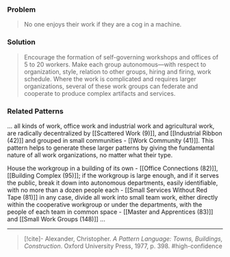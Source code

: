 ### Problem
>No one enjoys their work if they are a cog in a machine.

### Solution
>Encourage the formation of self-governing workshops and offices of 5 to 20 workers. Make each group autonomous—with respect to organization, style, relation to other groups, hiring and firing, work schedule. Where the work is complicated and requires larger organizations, several of these work groups can federate and cooperate to produce complex artifacts and services.

### Related Patterns
... all kinds of work, office work and industrial work and agricultural work, are radically decentralized by [[Scattered Work (9)]], and [[Industrial Ribbon (42)]] and grouped in small communities - [[Work Community (41)]]. This pattern helps to generate these larger patterns by giving the fundamental nature of all work organizations, no matter what their type. 

House the workgroup in a building of its own - [[Office Connections (82)]], [[Building Complex (95)]]; if the workgroup is large enough, and if it serves the public, break it down into autonomous departments, easily identifiable, with no more than a dozen people each - [[Small Services Without Red Tape (81)]] in any case, divide all work into small team work, either directly within the cooperative workgroup or under the departments, with the people of each team in common space - [[Master and Apprentices (83)]] and [[Small Work Groups (148)]] ...

---

> [!cite]- Alexander, Christopher. _A Pattern Language: Towns, Buildings, Construction_. Oxford University Press, 1977, p. 398.
> #high-confidence 